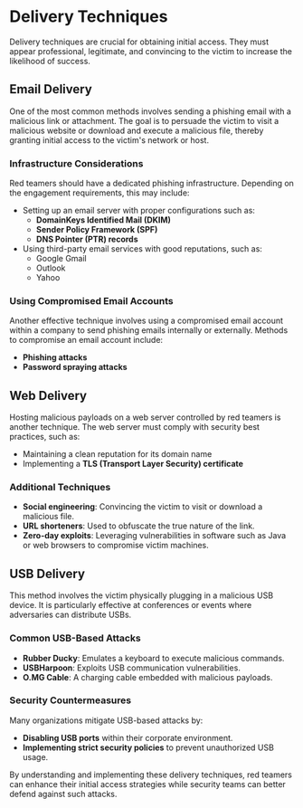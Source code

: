# Delivery Techniques

Delivery techniques are crucial for obtaining initial access. They must appear professional, legitimate, and convincing to the victim to increase the likelihood of success.

## Email Delivery

One of the most common methods involves sending a phishing email with a malicious link or attachment. The goal is to persuade the victim to visit a malicious website or download and execute a malicious file, thereby granting initial access to the victim's network or host.

### Infrastructure Considerations
Red teamers should have a dedicated phishing infrastructure. Depending on the engagement requirements, this may include:
- Setting up an email server with proper configurations such as:
  - **DomainKeys Identified Mail (DKIM)**
  - **Sender Policy Framework (SPF)**
  - **DNS Pointer (PTR) records**
- Using third-party email services with good reputations, such as:
  - Google Gmail
  - Outlook
  - Yahoo

### Using Compromised Email Accounts
Another effective technique involves using a compromised email account within a company to send phishing emails internally or externally. Methods to compromise an email account include:
- **Phishing attacks**
- **Password spraying attacks**

## Web Delivery

Hosting malicious payloads on a web server controlled by red teamers is another technique. The web server must comply with security best practices, such as:
- Maintaining a clean reputation for its domain name
- Implementing a **TLS (Transport Layer Security) certificate**

### Additional Techniques
- **Social engineering**: Convincing the victim to visit or download a malicious file.
- **URL shorteners**: Used to obfuscate the true nature of the link.
- **Zero-day exploits**: Leveraging vulnerabilities in software such as Java or web browsers to compromise victim machines.

## USB Delivery

This method involves the victim physically plugging in a malicious USB device. It is particularly effective at conferences or events where adversaries can distribute USBs.

### Common USB-Based Attacks
- **Rubber Ducky**: Emulates a keyboard to execute malicious commands.
- **USBHarpoon**: Exploits USB communication vulnerabilities.
- **O.MG Cable**: A charging cable embedded with malicious payloads.

### Security Countermeasures
Many organizations mitigate USB-based attacks by:
- **Disabling USB ports** within their corporate environment.
- **Implementing strict security policies** to prevent unauthorized USB usage.

By understanding and implementing these delivery techniques, red teamers can enhance their initial access strategies while security teams can better defend against such attacks.